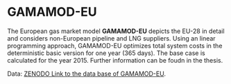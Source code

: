 # GAMAMOD-EU

The European gas market model **GAMAMOD-EU** depicts the EU-28 in detail and considers non-European pipeline and LNG suppliers. Using an linear programming approach, GAMAMOD-EU optimizes total system costs in the deterministic basic version for one year (365 days). The base case is calculated for the year 2015. Further information can be foudn in the thesis.
 
Data: [ZENODO Link to the data base of GAMAMOD-EU](https://doi.org/10.5281/zenodo.3923862).
